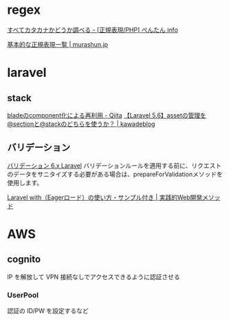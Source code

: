 # regex
[すべてカタカナかどうか調べる - [正規表現/PHP] ぺんたん info](http://pentan.info/php/reg/is_kana.html)

[基本的な正規表現一覧 | murashun.jp](https://murashun.jp/blog/20190215-01.html)

# laravel
## stack
[bladeのcomponent化による再利用 - Qiita](https://qiita.com/ttn_tt/items/9a3256101f50894827a2)
[【Laravel 5.6】assetの管理を@sectionと@stackのどちらを使うか？ | kawadeblog](https://kawadev.net/laravel-blade-ss/)


## バリデーション
[バリデーション 6.x Laravel](https://readouble.com/laravel/6.x/ja/validation.html)
バリデーションルールを適用する前に、リクエストのデータをサニタイズする必要がある場合は、prepareForValidationメソッドを使用します。

[Laravel with（Eagerロード）の使い方・サンプル付き | 実践的Web開発メソッド](https://blog.hiroyuki90.com/articles/laravel-with/)


# AWS
## cognito
IP を解放して VPN 接続なしでアクセスできるように認証させる

### UserPool
認証の ID/PW を設定するなど


